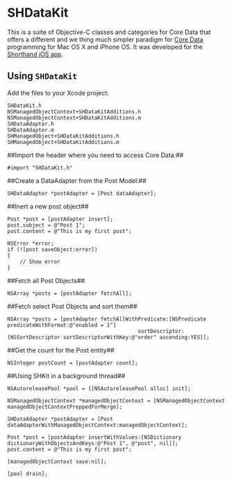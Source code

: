 # SHDataKit

This is a suite of Objective-C classes and categories for Core Data that
offers a different and we thing much simpler paradigm for [Core Data][1] programming
for Mac OS X and iPhone OS. It was developed for the [Shorthand iOS app][2].

## Using `SHDataKit`

Add the files to your Xcode project:

	SHDataKit.h
	NSManagedObjectContext+SHDataKitAdditions.h
	NSManagedObjectContext+SHDataKitAdditions.m
	SHDataAdapter.h
	SHDataAdapter.m
	SHManagedObject+SHDataKitAdditions.h
	SHManagedObject+SHDataKitAdditions.m	

##Import the header where you need to access Core Data:##

	#import "SHDataKit.h"

##Create a DataAdapter from the Post Model:##

	SHDataAdapter *postAdapter = [Post dataAdapter];

##Inert a new post object##

	Post *post = [postAdapter insert];
	post.subject = @"Post 1";
	post.content = @"This is my first post";

	NSError *error;
	if (![post saveObject:error])
	{
		// Show error
	}

##Fetch all Post Objects##

	NSArray *posts = [postAdapter fetchAll];

##Fetch select Post Objects and sort them##

	NSArray *posts = [postAdapter fetchAllWithPredicate:[NSPredicate predicateWithFormat:@"enabled = 1"]
								              sortDescriptor:[NSSortDescriptor sortDescriptorWithKey:@"order" ascending:YES]];

##Get the count for the Post entity##

	NSInteger postCount = [postAdapter count];
	
##Using SHKit in a background thread##

	NSAutoreleasePool *pool = [[NSAutoreleasePool alloc] init];

	NSManagedObjectContext *managedObjectContext = [NSManagedObjectContext managedObjectContextPreppedForMerge];
	
	SHDataAdapter *postAdapter = [Post dataAdapterWithManagedObjectContext:managedObjectContext];
	
	Post *post = [postAdapter insertWithValues:[NSDictionary dictionaryWithObjectsAndKeys:@"Post 1", @"post", nil]];
	post.content = @"This is my first post";
	
	[managedObjectContext save:nil];
	
	[pool drain];

	
[1]: http://developer.apple.com/mac/library/DOCUMENTATION/Cocoa/Conceptual/CoreData/index.html "Core Data"
[2]: http://shorthandapp.com/ "Shorthand"